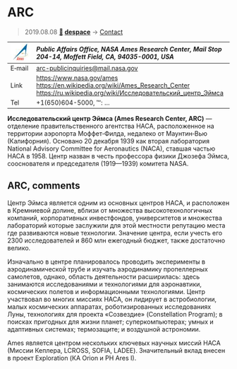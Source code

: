 # ARC
> 2019.08.08 **[🚀](../index/index.md) [despace](index.md)** → [Contact](contact.md)

|[![](f/contact/a/arc_logo1_thumb.jpg)](f/contact/a/arc_logo1.png)|*Public Affairs Office, NASA Ames Research Center, Mail Stop 204-14, Moffett Field, CA, 94035-0001, USA*|
|:--|:--|
|E‑mail| <arc-publicinquiries@mail.nasa.gov> |
|Link| <https://www.nasa.gov/ames><br> <https://en.wikipedia.org/wiki/Ames_Research_Center><br> <https://ru.wikipedia.org/wiki/Исследовательский_центр_Эймса> |
|Tel| +1(650)604-5000, ℻: … |

**Исследовательский центр Эймса (Ames Research Center, ARC)** — отделение правительственного агентства НАСА, расположенное на территории аэропорта Моффет‑Филда, недалеко от Маунтин‑Вью (Калифорния). Основано 20 декабря 1939 как вторая лаборатория National Advisory Committee for Aeronautics (NACA), ставшая частью НАСА в   1958. Центр назван в честь профессора физики Джозефа Эймса, сооснователя и председателя (1919—1939) комитета NASA.


<p style="page-break-after:always"> </p>

## ARC, comments

Центр Эймса является одним из основных центров НАСА, и расположен в Кремниевой долине, вблизи от множества высокотехнологичных компаний, корпоративных инвестфондов, университетов и множества лабораторий которые заслужили для этой местности репутацию места где развиваются новые технологии. Значение центра, если учесть его 2300 исследователей и 860 млн ежегодный бюджет, также достаточно велико.

Изначально в центре планировалось проводить эксперименты в аэродинамической трубе и изучать аэродинамику пропеллерных самолетов, однако, область деятельности расширилась: здесь занимаются исследованиями и технологиями для аэронавтики, космических полетов и информационными технологиями. Центр участвовал во многих миссиях НАСА, он лидирует в астробиологии, малых космических аппаратах, роботизированных исследованиях Луны, технологиях для проекта «Созвездие» (Constellation Program); в поисках пригодных для жизни планет; суперкомпьютерах; умных и адаптивных системах; термозащите; и воздушной астрономии.

Ames является центром нескольких ключевых научных миссий НАСА (Миссии Кеплера, LCROSS, SOFIA, LADEE). Значительный вклад внесен в проект Exploration (КА Orion и РН Ares I). 

